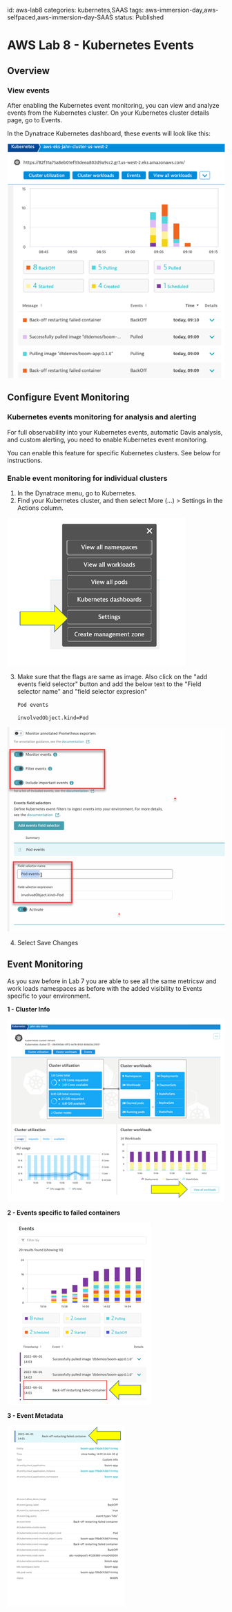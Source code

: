 id: aws-lab8
categories: kubernetes,SAAS
tags: aws-immersion-day,aws-selfpaced,aws-immersion-day-SAAS
status: Published

# AWS Lab 8 - Kubernetes Events

## Overview

### View events
After enabling the Kubernetes event monitoring, you can view and analyze events from the Kubernetes cluster. On your Kubernetes cluster details page, go to Events.

In the Dynatrace Kubernetes dashboard, these events will look like this: 

![image](img/boom-events.png)

## Configure Event Monitoring

### Kubernetes events monitoring for analysis and alerting
For full observability into your Kubernetes events, automatic Davis analysis, and custom alerting, you need to enable Kubernetes event monitoring.

You can enable this feature for specific Kubernetes clusters. See below for instructions.

### Enable event monitoring for individual clusters
1. In the Dynatrace menu, go to Kubernetes.
2. Find your Kubernetes cluster, and then select More (…) > Settings in the Actions column.

![image](img/boom7.png)

3. Make sure that the flags are same as image.  Also click on the "add events field selector" button and add the below text to the "Field selector name" and "field selector expresion"
    ```
    Pod events

    ```

    ```
    involvedObject.kind=Pod
    ```
    
![image](img/boom8.png)

4. Select Save Changes



## Event Monitoring 

As you saw before in Lab 7 you are able to see all the same metricsw and work loads namespaces as before with the added visibility to Events specific to your environment.

**1 - Cluster Info**

![image](img/Boom1.png)

**2 - Events specific to failed containers**

![image](img/boom2.png)

**3 - Event Metadata**

![image](img/boom3.png)
